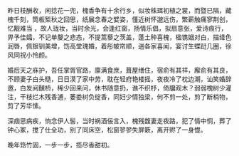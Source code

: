 昨日枝酬收，闲捻花一兜，槐香争有十余行乡，似妆株珥初植之裳，而暨已隔，藏槐千刻，筒板椠秋之回思，纸展念春之嬖姿，慬近树怀邈远伤，繁薪触痛寥荆创，忆觏难当 ，故人珑妆，当时余光，会逢红窗，扬情乐倡，拟扇意张，爱诗痕行，畀予佳孀，不记单嫠之悲态，不提蒿藜之茨盖，蓬土种喜槐，楹镌姻对白，描绛色润唇，佩银钏美增，饬高堂瑰婚，着彤帔帘顺，遄各家喜闻，宴讨生蝶跹几圈，徐风同祝小怜颜。

婚后天之庥护，吾任掌胥官路，廪满食庶，葺屋缮住，宿俞有其祥，廨俞有其良，不顾妻子白头糙，日日漠了家中劳，耽在轻府艳楼摇，夜夜冷了枕边潮，讪笑婚辞邀，白发阋醺桥，稀少回来问，休书随意扔，谯不织杼，倚牖观木？弱弱槐树少灌注，干枝烂木残香逋，萎娄树负绽香，同妇少情独梁，何不剪一处，剪了断梢物，剪了芳华愫。

深痼思病疾，恦念伊人髻，当时祸酒佞言入，槐残馥妻走夜路，犯了情中恫，葬了钟心冢，搅了仕全功，别了同床空，松窗翏翏失屏簌，离开赆了一身憷。

晚年筇竹固，一步一步，揽尽香甜初。
